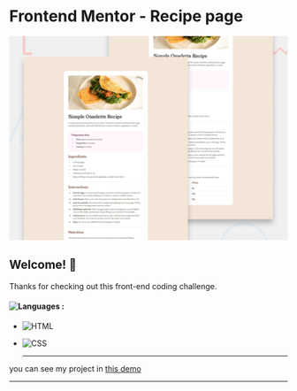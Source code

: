 # Frontend Mentor - Recipe page

![Design preview for the Recipe page coding challenge](./preview.jpg)

## Welcome! 👋

Thanks for checking out this front-end coding challenge.

#### ![Languages](https://img.shields.io/github/languages/count/zeynab-jalalian/) :
 - ![HTML](https://img.shields.io/badge/Html-orange)
 - ![CSS](https://img.shields.io/badge/Css-blue)

      ---
 you can see my project in [this demo](https://zeynab-jalalian.github.io//)
  ___



